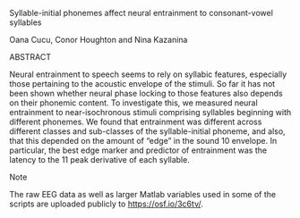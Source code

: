 Syllable-initial phonemes affect neural entrainment to consonant-vowel syllables

Oana Cucu, Conor Houghton and Nina Kazanina

ABSTRACT

Neural entrainment to speech seems to rely on syllabic features, especially those pertaining to the acoustic envelope of the stimuli. So far it has not been shown whether neural phase locking to those features also depends on their phonemic content. To investigate this, we measured neural entrainment to near-isochronous stimuli comprising syllables beginning with different phonemes. We found that entrainment was different across different classes and sub-classes of the syllable-initial phoneme, and also, that this depended on the amount of “edge” in the sound 10   envelope. In particular, the best edge marker and predictor of entrainment was the latency to the 11 peak derivative of each syllable.





Note

The raw EEG data as well as larger Matlab variables used in some of the scripts are uploaded publicly to https://osf.io/3c6tv/.
